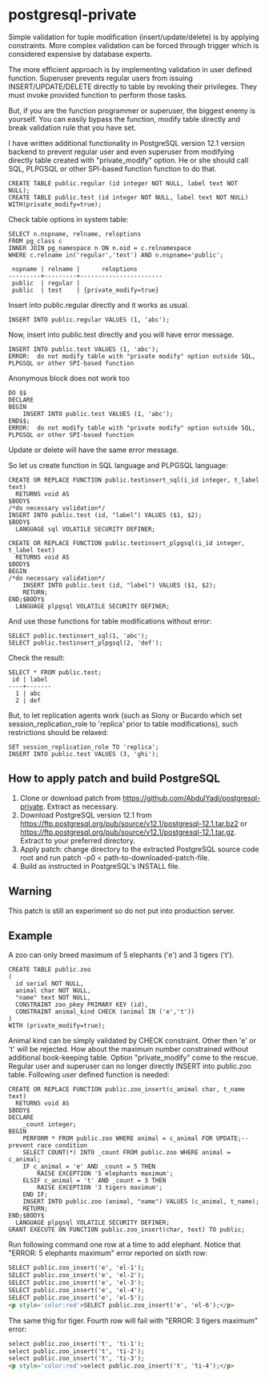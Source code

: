 # postgresql-private
Simple validation for tuple modification (insert/update/delete) is by applying constraints. More complex validation can be forced through trigger which is considered expensive by database experts.

The more efficient approach is by implementing validation in user defined function. Superuser prevents regular users from issuing INSERT/UPDATE/DELETE directly to table by revoking their privileges. They must invoke provided function to perform those tasks.

But, if you are the function programmer or superuser, the biggest enemy is yourself. You can easily bypass the function, modify table directly and break validation rule that you have set.

I have written additional functionality in PostgreSQL version 12.1 version backend to prevent regular user and even superuser from modifying directly table created with "private_modify" option. He or she should call SQL, PLPGSQL or other SPI-based function function to do that.
~~~
CREATE TABLE public.regular (id integer NOT NULL, label text NOT NULL);
CREATE TABLE public.test (id integer NOT NULL, label text NOT NULL) WITH(private_modify=true);
~~~
Check table options in system table:
~~~
SELECT n.nspname, relname, reloptions
FROM pg_class c 
INNER JOIN pg_namespace n ON n.oid = c.relnamespace
WHERE c.relname in('regular','test') AND n.nspname='public';

 nspname | relname |      reloptions
---------+---------+-----------------------
 public  | regular | 
 public  | test    | {private_modify=true}
~~~
Insert into public.regular directly and it works as usual.
~~~
INSERT INTO public.regular VALUES (1, 'abc');
~~~
Now, insert into public.test directly and you will have error message.
~~~
INSERT INTO public.test VALUES (1, 'abc');
ERROR:  do not modify table with "private modify" option outside SQL, PLPGSQL or other SPI-based function
~~~
Anonymous block does not work too
~~~
DO $$
DECLARE
BEGIN
	INSERT INTO public.test VALUES (1, 'abc');
END$$;
ERROR:  do not modify table with "private modify" option outside SQL, PLPGSQL or other SPI-based function
~~~
Update or delete will have the same error message.

So let us create function in SQL language and PLPGSQL language:
~~~
CREATE OR REPLACE FUNCTION public.testinsert_sql(i_id integer, t_label text)
  RETURNS void AS
$BODY$
/*do necessary validation*/
INSERT INTO public.test (id, "label") VALUES ($1, $2);
$BODY$
  LANGUAGE sql VOLATILE SECURITY DEFINER;

CREATE OR REPLACE FUNCTION public.testinsert_plpgsql(i_id integer, t_label text)
  RETURNS void AS
$BODY$
BEGIN
/*do necessary validation*/
	INSERT INTO public.test (id, "label") VALUES ($1, $2);
	RETURN;
END;$BODY$
  LANGUAGE plpgsql VOLATILE SECURITY DEFINER;
~~~
And use those functions for table modifications without error:
~~~
SELECT public.testinsert_sql(1, 'abc');
SELECT public.testinsert_plpgsql(2, 'def');
~~~
Check the result:
~~~
SELECT * FROM public.test;
 id | label 
----+-------
  1 | abc
  2 | def
~~~
But, to let replication agents work (such as Slony or Bucardo which set session_replication_role to 'replica' prior to table modifications), such restrictions should be relaxed:
~~~
SET session_replication_role TO 'replica';
INSERT INTO public.test VALUES (3, 'ghi');
~~~
## How to apply patch and build PostgreSQL
1. Clone or download patch from https://github.com/AbdulYadi/postgresql-private. Extract as necessary.
2. Download PostgreSQL version 12.1 from https://ftp.postgresql.org/pub/source/v12.1/postgresql-12.1.tar.bz2 or https://ftp.postgresql.org/pub/source/v12.1/postgresql-12.1.tar.gz. Extract to your preferred directory.
3. Apply patch: change directory to the extracted PostgreSQL source code root and run patch -p0 < path-to-downloaded-patch-file.
4. Build as instructed in PostgreSQL's INSTALL file.
## Warning
This patch is still an experiment so do not put into production server.
## Example
A zoo can only breed maximum of 5 elephants ('e') and 3 tigers ('t').
~~~
CREATE TABLE public.zoo
(
  id serial NOT NULL,
  animal char NOT NULL,
  "name" text NOT NULL,
  CONSTRAINT zoo_pkey PRIMARY KEY (id),
  CONSTRAINT animal_kind CHECK (animal IN ('e','t'))
)
WITH (private_modify=true);
~~~
Animal kind can be simply validated by CHECK constraint. Other then 'e' or 't' will be rejected. How about the maximum number constrained without additional book-keeping table. Option "private_modify" come to the rescue. Regular user and superuser can no longer directly INSERT into public.zoo table. Following user defined function is needed:
~~~
CREATE OR REPLACE FUNCTION public.zoo_insert(c_animal char, t_name text)
  RETURNS void AS
$BODY$
DECLARE
	_count integer;
BEGIN
	PERFORM * FROM public.zoo WHERE animal = c_animal FOR UPDATE;--prevent race condition
	SELECT COUNT(*) INTO _count FROM public.zoo WHERE animal = c_animal;
	IF c_animal = 'e' AND _count = 5 THEN
		RAISE EXCEPTION '5 elephants maximum';
	ELSIF c_animal = 't' AND _count = 3 THEN
		RAISE EXCEPTION '3 tigers maximum';
	END IF;	
	INSERT INTO public.zoo (animal, "name") VALUES (c_animal, t_name);
	RETURN;
END;$BODY$
  LANGUAGE plpgsql VOLATILE SECURITY DEFINER;
GRANT EXECUTE ON FUNCTION public.zoo_insert(char, text) TO public;
~~~
Run following command one row at a time to add elephant. Notice that "ERROR:  5 elephants maximum" error reported on sixth row:
~~~html
SELECT public.zoo_insert('e', 'el-1');
SELECT public.zoo_insert('e', 'el-2');
SELECT public.zoo_insert('e', 'el-3');
SELECT public.zoo_insert('e', 'el-4');
SELECT public.zoo_insert('e', 'el-5');
<p style='color:red'>SELECT public.zoo_insert('e', 'el-6');</p>
~~~
The same thig for tiger. Fourth row will fail with "ERROR:  3 tigers maximum" error:
~~~html
select public.zoo_insert('t', 'ti-1');
select public.zoo_insert('t', 'ti-2');
select public.zoo_insert('t', 'ti-3');
<p style='color:red'>select public.zoo_insert('t', 'ti-4');</p>
~~~